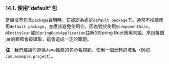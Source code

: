 ### 14.1. 使用"default"包

當類沒有包含`package`聲明時，它被認為處於`default package`下。通常不推薦使用`default package`，並應該避免使用它。因為對於使用`@ComponentScan`，`@EntityScan`或`@SpringBootApplication`註解的Spring Boot應用來說，來自每個jar的類都會被讀取，這會造成一定的問題。

**注**：我們建議你遵循Java推薦的包命名規範，使用一個反轉的域名（例如`com.example.project`）。
